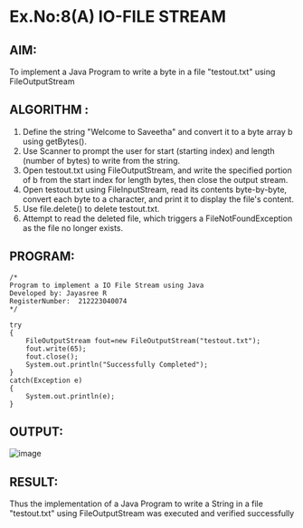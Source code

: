 # Ex.No:8(A)           IO-FILE STREAM
## AIM:
To implement a Java Program to write a byte in a file "testout.txt" using FileOutputStream

## ALGORITHM :
1.  Define the string "Welcome to Saveetha" and convert it to a byte array b using getBytes().
2.	Use Scanner to prompt the user for start (starting index) and length (number of bytes) to write from the string.
3.	Open testout.txt using FileOutputStream, and write the specified portion of b from the start index for length bytes, then close the output stream.
4.	Open testout.txt using FileInputStream, read its contents byte-by-byte, convert each byte to a character, and print it to display the file's content.
5.	Use file.delete() to delete testout.txt.
6.	Attempt to read the deleted file, which triggers a FileNotFoundException as the file no longer exists.


## PROGRAM:
 ```
/*
Program to implement a IO File Stream using Java
Developed by: Jayasree R
RegisterNumber:  212223040074
*/
```
```
try
{
    FileOutputStream fout=new FileOutputStream("testout.txt");    
    fout.write(65);    
    fout.close();    
    System.out.println("Successfully Completed"); 
}
catch(Exception e)
{
    System.out.println(e);
}

```




## OUTPUT:


![image](https://github.com/user-attachments/assets/2b8ed683-9051-42a1-93e5-12e09623c4c6)


## RESULT:
Thus the implementation of a Java Program to write a String in a file "testout.txt" using FileOutputStream was executed and verified successfully

